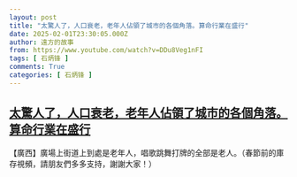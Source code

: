 ```yaml
---
layout: post
title: "太驚人了，人口衰老，老年人佔領了城市的各個角落。算命行業在盛行"
date: 2025-02-01T23:30:05.000Z
author: 遠方的故事
from: https://www.youtube.com/watch?v=DDu8Veg1nFI
tags: [ 石炳锋 ]
comments: True
categories: [ 石炳锋 ]
---
```

<!--1738452605000-->
[太驚人了，人口衰老，老年人佔領了城市的各個角落。算命行業在盛行](https://www.youtube.com/watch?v=DDu8Veg1nFI)
------

<div>
【廣西】廣場上街道上到處是老年人，唱歌跳舞打牌的全部是老人。（春節前的庫存視頻，請朋友們多多支持，謝謝大家！）
</div>
